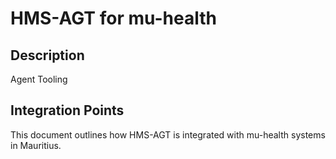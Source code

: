 # HMS-AGT for mu-health

## Description

Agent Tooling

## Integration Points

This document outlines how HMS-AGT is integrated with mu-health systems in Mauritius.
